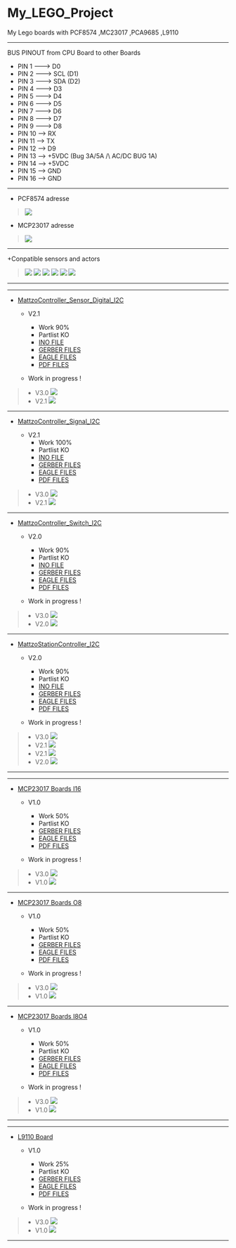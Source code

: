 # My_LEGO_Project

 My Lego boards with PCF8574 ,MC23017 ,PCA9685 ,L9110
 
 -----------------------------------------------------------------
 
 BUS PINOUT from CPU Board to other Boards
+ PIN 1 ---> D0
+ PIN 2 ---> SCL (D1)
+ PIN 3 ---> SDA (D2)
+ PIN 4 ---> D3
+ PIN 5 ---> D4
+ PIN 6 ---> D5
+ PIN 7 ---> D6
+ PIN 8 ---> D7
+ PIN 9 ---> D8
+ PIN 10 --> RX
+ PIN 11 --> TX
+ PIN 12 --> D9
+ PIN 13 --> +5VDC (Bug 3A/5A /\ AC/DC BUG 1A)
+ PIN 14 --> +5VDC
+ PIN 15 --> GND
+ PIN 16 --> GND

-----------------------------------------------------------------

+ PCF8574 adresse
>![](https://github.com/Backkevin/My_LEGO_Project/blob/master/MattzoController_Sensor_Digital_I2C/IMAGE/PCF8574%20address%20map.png)
+ MCP23017 adresse
>![](https://github.com/Backkevin/My_LEGO_Project/blob/master/MCP23017%20Boards/I16/IMAGE/MCP23017-I2C-Address.png)

-----------------------------------------------------------------

+Conpatible sensors and actors
>![](https://github.com/Backkevin/My_LEGO_Project/blob/master/MattzoController_Sensor_Digital_I2C/IMAGE/train_sensor.jpg)
>![](https://github.com/Backkevin/My_LEGO_Project/blob/master/MattzoController_Signal_I2C/IMAGE/train_light.jpg)
>![](https://github.com/Backkevin/My_LEGO_Project/blob/master/MattzoController_Switch_I2C/IMAGE/train_switch.jpg)
>![](https://github.com/Backkevin/My_LEGO_Project/blob/master/MattzoStationController_I2C/IMAGE/train_boom.jpg)
>![](https://github.com/Backkevin/My_LEGO_Project/blob/master/MattzoStationController_I2C/IMAGE/A3144.jpg)
>![](https://github.com/Backkevin/My_LEGO_Project/blob/master/MattzoStationController_I2C/IMAGE/magnet.jpg)
>![]()
-----------------------------------------------------------------
-----------------------------------------------------------------

+ [MattzoController_Sensor_Digital_I2C](https://github.com/Backkevin/My_LEGO_Project/tree/master/MattzoController_Sensor_Digital_I2C)

	+ V2.1
		* Work 90%
		* Partlist KO
		* [INO FILE](https://github.com/Backkevin/My_LEGO_Project/tree/master/MattzoController_Sensor_Digital_I2C/INO/MattzoController_Sensor_Digital_I2C)
		* [GERBER FILES](https://github.com/Backkevin/My_LEGO_Project/tree/master/MattzoController_Sensor_Digital_I2C/GERBER%20FILES)
		* [EAGLE FILES](https://github.com/Backkevin/My_LEGO_Project/tree/master/MattzoController_Sensor_Digital_I2C/EAGLE)
		* [PDF FILES](https://github.com/Backkevin/My_LEGO_Project/tree/master/MattzoController_Sensor_Digital_I2C/PDF)
		
	+ Work in progress !
>+ V3.0
>![](https://github.com/Backkevin/My_LEGO_Project/blob/master/MattzoController_Sensor_Digital_I2C/IMAGE/CPU3.jpg)
>+ V2.1
>![](https://github.com/Backkevin/My_LEGO_Project/blob/master/MattzoController_Sensor_Digital_I2C/IMAGE/INPUT2.jpg)
-----------------------------------------------------------------


+ [MattzoController_Signal_I2C](https://github.com/Backkevin/My_LEGO_Project/tree/master/MattzoController_Signal_I2C)

	+ V2.1
		* Work 100%
		* Partlist KO
		* [INO FILE](https://github.com/Backkevin/My_LEGO_Project/tree/master/MattzoController_Signal_I2C/INO/MattzoController_Signal_I2C)
		* [GERBER FILES](https://github.com/Backkevin/My_LEGO_Project/tree/master/MattzoController_Signal_I2C/GERBER%20FILES)
		* [EAGLE FILES](https://github.com/Backkevin/My_LEGO_Project/tree/master/MattzoController_Signal_I2C/EAGLE)
		* [PDF FILES](https://github.com/Backkevin/My_LEGO_Project/tree/master/MattzoController_Signal_I2C/PDF)
		
>+ V3.0
>![](https://github.com/Backkevin/My_LEGO_Project/blob/master/MattzoController_Signal_I2C/IMAGE/CPU3.jpg)
>+ V2.1
>![](https://github.com/Backkevin/My_LEGO_Project/blob/master/MattzoController_Signal_I2C/IMAGE/OUTPUT2.jpg)
-----------------------------------------------------------------


+ [MattzoController_Switch_I2C](https://github.com/Backkevin/My_LEGO_Project/tree/master/MattzoController_Switch_I2C)

	+ V2.0
		* Work 90%
		* Partlist KO
		* [INO FILE](https://github.com/Backkevin/My_LEGO_Project/tree/master/MattzoController_Switch_I2C/INO/MattzoController_Switch_I2C)
		* [GERBER FILES](https://github.com/Backkevin/My_LEGO_Project/tree/master/MattzoController_Switch_I2C/GERBER%20FILES)
		* [EAGLE FILES](https://github.com/Backkevin/My_LEGO_Project/tree/master/MattzoController_Switch_I2C/EAGLE)
		* [PDF FILES](https://github.com/Backkevin/My_LEGO_Project/tree/master/MattzoController_Switch_I2C/PDF)
		
	+ Work in progress !
>+ V3.0
>![](https://github.com/Backkevin/My_LEGO_Project/blob/master/MattzoController_Switch_I2C/IMAGE/CPU3.jpg)
>+ V2.0
>![](https://github.com/Backkevin/My_LEGO_Project/blob/master/MattzoController_Switch_I2C/IMAGE/PWM2.jpg)
-----------------------------------------------------------------


+ [MattzoStationController_I2C](https://github.com/Backkevin/My_LEGO_Project/tree/master/MattzoStationController_I2C)

	+ V2.0
		* Work 90%
		* Partlist KO
		* [INO FILE](https://github.com/Backkevin/My_LEGO_Project/tree/master/MattzoStationController_I2C/INO/MattzoStationController_I2C)
		* [GERBER FILES](https://github.com/Backkevin/My_LEGO_Project/tree/master/MattzoStationController_I2C/GERBER%20FILES)
		* [EAGLE FILES](https://github.com/Backkevin/My_LEGO_Project/tree/master/MattzoStationController_I2C/EAGLE)
		* [PDF FILES](https://github.com/Backkevin/My_LEGO_Project/tree/master/MattzoStationController_I2C/PDF)
		
	+ Work in progress !
>+ V3.0
>![](https://github.com/Backkevin/My_LEGO_Project/blob/master/MattzoStationController_I2C/IMAGE/CPU3.jpg)
>+ V2.1
>![](https://github.com/Backkevin/My_LEGO_Project/blob/master/MattzoController_Sensor_Digital_I2C/IMAGE/INPUT2.jpg)
>+ V2.1
>![](https://github.com/Backkevin/My_LEGO_Project/blob/master/MattzoController_Signal_I2C/IMAGE/OUTPUT2.jpg)
>+ V2.0
>![](https://github.com/Backkevin/My_LEGO_Project/blob/master/MattzoController_Switch_I2C/IMAGE/PWM2.jpg)
-----------------------------------------------------------------






-----------------------------------------------------------------

+ [MCP23017 Boards I16](https://github.com/Backkevin/My_LEGO_Project/tree/master/MCP23017%20Boards/I16)

	+ V1.0
		* Work 50%
		* Partlist KO
		* [GERBER FILES](https://github.com/Backkevin/My_LEGO_Project/tree/master/MCP23017%20Boards/I16/GERBER%20FILES)
		* [EAGLE FILES](https://github.com/Backkevin/My_LEGO_Project/tree/master/MCP23017%20Boards/I16/EAGLE)
		* [PDF FILES](https://github.com/Backkevin/My_LEGO_Project/tree/master/MCP23017%20Boards/I16/PDF)
		
	+ Work in progress !
>+ V3.0
>![](https://github.com/Backkevin/My_LEGO_Project/blob/master/MCP23017%20Boards/I16/IMAGE/CPU3.jpg)
>+ V1.0
>![](https://github.com/Backkevin/My_LEGO_Project/blob/master/MCP23017%20Boards/I16/IMAGE/I16.jpg)
-----------------------------------------------------------------

+ [MCP23017 Boards O8](https://github.com/Backkevin/My_LEGO_Project/tree/master/MCP23017%20Boards/O8)

	+ V1.0
		* Work 50%
		* Partlist KO
		* [GERBER FILES](https://github.com/Backkevin/My_LEGO_Project/tree/master/MCP23017%20Boards/O8/GERBER%20FILES)
		* [EAGLE FILES](https://github.com/Backkevin/My_LEGO_Project/tree/master/MCP23017%20Boards/O8/EAGLE)
		* [PDF FILES](https://github.com/Backkevin/My_LEGO_Project/tree/master/MCP23017%20Boards/O8/PDF)
		
	+ Work in progress !
>+ V3.0
>![](https://github.com/Backkevin/My_LEGO_Project/blob/master/MCP23017%20Boards/O8/IMAGE/CPU3.jpg)
>+ V1.0
>![](https://github.com/Backkevin/My_LEGO_Project/blob/master/MCP23017%20Boards/O8/IMAGE/O8.jpg)
-----------------------------------------------------------------

+ [MCP23017 Boards I8O4](https://github.com/Backkevin/My_LEGO_Project/tree/master/MCP23017%20Boards/I8O4)

	+ V1.0
		* Work 50%
		* Partlist KO
		* [GERBER FILES](https://github.com/Backkevin/My_LEGO_Project/tree/master/MCP23017%20Boards/I8O4/GERBER%20FILES)
		* [EAGLE FILES](https://github.com/Backkevin/My_LEGO_Project/tree/master/MCP23017%20Boards/I8O4/EAGLE)
		* [PDF FILES](https://github.com/Backkevin/My_LEGO_Project/tree/master/MCP23017%20Boards/I8O4/PDF)
		
	+ Work in progress !
>+ V3.0
>![](https://github.com/Backkevin/My_LEGO_Project/blob/master/MCP23017%20Boards/I8O4/IMAGE/CPU3.jpg)
>+ V1.0
>![](https://github.com/Backkevin/My_LEGO_Project/blob/master/MCP23017%20Boards/I8O4/IMAGE/I8O4.jpg)
-----------------------------------------------------------------






-----------------------------------------------------------------

+ [L9110 Board](https://github.com/Backkevin/My_LEGO_Project/tree/master/L9110%20Board)

	+ V1.0
		* Work 25%
		* Partlist KO
		* [GERBER FILES](https://github.com/Backkevin/My_LEGO_Project/tree/master/L9110%20Board/GERBER%20FILES)
		* [EAGLE FILES](https://github.com/Backkevin/My_LEGO_Project/tree/master/L9110%20Board/EAGLE)
		* [PDF FILES](https://github.com/Backkevin/My_LEGO_Project/tree/master/L9110%20Board/PDF)
		
	+ Work in progress !
>+ V3.0
>![](https://github.com/Backkevin/My_LEGO_Project/blob/master/L9110%20Board/IMAGE/CPU3.jpg)
>+ V1.0
>![](https://github.com/Backkevin/My_LEGO_Project/blob/master/L9110%20Board/IMAGE/Default.jpg)
-----------------------------------------------------------------
